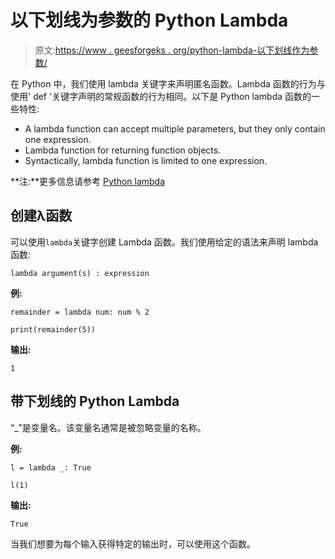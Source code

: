 # 以下划线为参数的 Python Lambda

> 原文:[https://www . geesforgeks . org/python-lambda-以下划线作为参数/](https://www.geeksforgeeks.org/python-lambda-with-underscore-as-an-argument/)

在 Python 中，我们使用 lambda 关键字来声明匿名函数。Lambda 函数的行为与使用' def '关键字声明的常规函数的行为相同。以下是 Python lambda 函数的一些特性:

*   A lambda function can accept multiple parameters, but they only contain one expression.
*   Lambda function for returning function objects.
*   Syntactically, lambda function is limited to one expression.

**注:**更多信息请参考 [Python lambda](https://www.geeksforgeeks.org/python-lambda/)

## 创建λ函数

可以使用`lambda`关键字创建 Lambda 函数。我们使用给定的语法来声明 lambda 函数:

```
lambda argument(s) : expression
```

**例:**

```
remainder = lambda num: num % 2

print(remainder(5))
```

**输出:**

```
1
```

## 带下划线的 Python Lambda

“_”是变量名。该变量名通常是被忽略变量的名称。

**例:**

```
l = lambda _: True

l(1)
```

**输出:**

```
True
```

当我们想要为每个输入获得特定的输出时，可以使用这个函数。
